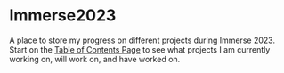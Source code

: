 # Immerse2023
A place to store my progress on different projects during Immerse 2023. 
Start on the [Table of Contents Page](https://raw.githubusercontent.com/JoelKartchner/Immerse2023/main/table_of_contents.ipynb?token=GHSAT0AAAAAACCGDBCPCLMBAXO54M5X5QASZC6ZF7Q) to see what projects I am currently working on, will work on, and have worked on.
